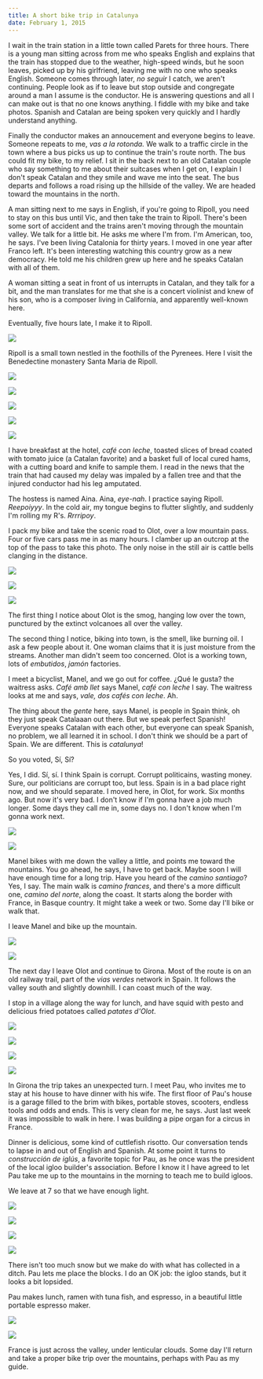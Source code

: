 ```yaml
---
title: A short bike trip in Catalunya
date: February 1, 2015
---
```


I wait in the train station in a little town called Parets for three
hours. There is a young man sitting across from me who speaks English
and explains that the train has stopped due to the weather, high-speed
winds, but he soon leaves, picked up by his girlfriend, leaving me
with no one who speaks English. Someone comes through later, _no seguir_
I catch, we aren't continuing. People look as if to leave but stop
outside and congregate around a man I assume is the conductor. He is
answering questions and all I can make out is that no one knows
anything. I fiddle with my bike and take photos.  Spanish and Catalan
are being spoken very quickly and I hardly understand anything.

Finally the conductor makes an annoucement and everyone begins to
leave. Someone repeats to me, _vas a la rotonda._ We walk to a traffic
circle in the town where a bus picks us up to continue the train's
route north. The bus could fit my bike, to my relief. I sit in the
back next to an old Catalan couple who say something to me about their
suitcases when I get on, I explain I don't speak Catalan and they
smile and wave me into the seat. The bus departs and follows a road
rising up the hillside of the valley. We are headed toward the
mountains in the north.

A man sitting next to me says in English, if you're going to Ripoll,
you need to stay on this bus until Vic, and then take the train to
Ripoll. There's been some sort of accident and the trains aren't
moving through the mountain valley. We talk for a little bit. He asks
me where I'm from. I'm American, too, he says. I've been living
Catalonia for thirty years. I moved in one year after Franco
left. It's been interesting watching this country grow as a new
democracy. He told me his children grew up here and he speaks Catalan
with all of them.

A woman sitting a seat in front of us interrupts in Catalan, and they
talk for a bit, and the man translates for me that she is a concert
violinist and knew of his son, who is a composer living in California,
and apparently well-known here.

Eventually, five hours late, I make it to Ripoll.

![](/images/barca/10122014-P1200945.jpg)

Ripoll is a small town nestled in the foothills of the Pyrenees. Here
I visit the Benedectine monastery Santa Maria de Ripoll.

![](/images/barca/10122014-P1010011.jpg)

![](/images/barca/10122014-P1010016.jpg)

![](/images/barca/10122014-P1200913.jpg)

![](/images/barca/10122014-P1200923.jpg)

![](/images/barca/10122014-P1200935.jpg)

I have breakfast at the hotel, _café con leche_, toasted slices of
bread coated with tomato juice (a Catalan favorite) and a basket full
of local cured hams, with a cutting board and knife to sample them. I
read in the news that the train that had caused my delay was impaled
by a fallen tree and that the injured conductor had his leg amputated.

The hostess is named Aina. Aina, _eye-nah_. I practice saying
Ripoll. _Reepoiyyy_. In the cold air, my tongue begins to flutter
slightly, and suddenly I'm rolling my R's. _Rrrripoy_.

I pack my bike and take the scenic road to Olot, over a low mountain
pass. Four or five cars pass me in as many hours. I clamber up an
outcrop at the top of the pass to take this photo. The only noise in
the still air is cattle bells clanging in the distance.

![](/images/barca/10122014-P1200970.jpg)

![](/images/barca/10122014-P1200977.jpg)

![](/images/barca/10122014-P1200991.jpg)

The first thing I notice about Olot is the smog, hanging low over the
town, punctured by the extinct volcanoes all over the valley.

The second thing I notice, biking into town, is the smell, like
burning oil. I ask a few people about it. One woman claims that it is
just moisture from the streams. Another man didn't seem too
concerned. Olot is a working town, lots of _embutidos_, _jamón_
factories.

I meet a bicyclist, Manel, and we go out for coffee. ¿Qué le gusta?
the waitress asks. _Café amb llet_ says Manel, _café con leche_ I say.
The waitress looks at me and says, _vale, dos cafés con leche_. Ah.

The thing about the _gente_ here, says Manel, is people in Spain
think, oh they just speak Catalaaan out there. But we speak perfect
Spanish! Everyone speaks Catalan with each other, but everyone can
speak Spanish, no problem, we all learned it in school. I don't think
we should be a part of Spain. We are different. This is _catalunya_!

So you voted, Sí, Sí?

Yes, I did. Sí, sí. I think Spain is corrupt. Corrupt politicains,
wasting money. Sure, our politicians are corrupt too, but less. Spain
is in a bad place right now, and we should separate. I moved here, in
Olot, for work. Six months ago. But now it's very bad. I don't know if
I'm gonna have a job much longer. Some days they call me in, some days
no. I don't know when I'm gonna work next.

![](/images/barca/10122014-P1200997.jpg)

![](/images/barca/11122014-P1210032.jpg)

Manel bikes with me down the valley a little, and points me toward
the mountains. You go ahead, he says, I have to get back. Maybe soon I
will have enough time for a long trip. Have you heard of the _camino
santiago_? Yes, I say. The main walk is _camino frances_, and there's
a more difficult one, _camino del norte_, along the coast. It starts along
the border with France, in Basque country. It might take a week or
two. Some day I'll bike or walk that.

I leave Manel and bike up the mountain.

![](/images/barca/11122014-P1210066.jpg)

![](/images/barca/11122014-P1210074.jpg)

The next day I leave Olot and continue to Girona. Most of the route is
on an old railway trail, part of the _vias verdes_ network in
Spain. It follows the valley south and slightly downhill. I can coast
much of the way.

I stop in a village along the way for lunch, and have squid with pesto
and delicious fried potatoes called _patates d'Olot_.

![](/images/barca/12122014-P1210090.jpg)

![](/images/barca/12122014-P1210093.jpg)

![](/images/barca/IMG_0086.jpg)

![](/images/barca/12122014-P1210102.jpg)

In Girona the trip takes an unexpected turn. I meet Pau, who invites me
to stay at his house to have dinner with his wife. The first floor of
Pau's house is a garage filled to the brim with bikes, portable
stoves, scooters, endless tools and odds and ends. This is
very clean for me, he says. Just last week it was impossible to walk
in here. I was building a pipe organ for a circus in France.

Dinner is delicious, some kind of cuttlefish risotto. Our conversation
tends to lapse in and out of English and Spanish. At some point it
turns to _construcción de iglús_, a favorite topic for Pau, as he once
was the president of the local igloo builder's association. Before I
know it I have agreed to let Pau take me up to the mountains in the
morning to teach me to build igloos.

We leave at 7 so that we have enough light.

![](/images/barca/13122014-P1210106.jpg)

![](/images/barca/13122014-P1210108.jpg)

![](/images/barca/13122014-P1210118.jpg)

![](/images/barca/13122014-P1210128.jpg)

There isn't too much snow but we make do with what has collected in a
ditch. Pau lets me place the blocks. I do an OK job: the igloo stands,
but it looks a bit lopsided.

Pau makes lunch, ramen with tuna fish, and espresso, in a beautiful little
portable espresso maker.

![](/images/barca/13122014-P1210144.jpg)

![](/images/barca/13122014-P1210173.jpg)

France is just across the valley, under lenticular clouds. Some day
I'll return and take a proper bike trip over the mountains, perhaps
with Pau as my guide.

[1]: http://www.lavanguardia.com/sucesos/20141209/54421230079/tren-descarrila-viento-conductor-herido.html
